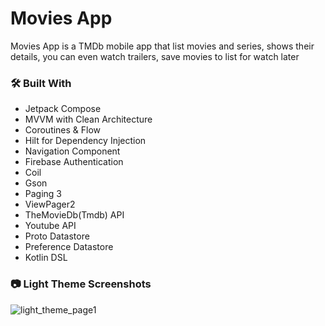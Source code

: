 # Movies App
Movies App is a TMDb mobile app that list movies and series, shows their details, you can even watch trailers, save movies to list for watch later 

### :hammer_and_wrench: Built With
* Jetpack Compose
* MVVM with Clean Architecture
* Coroutines & Flow
* Hilt for Dependency Injection
* Navigation Component
* Firebase Authentication
* Coil
* Gson
* Paging 3
* ViewPager2
* TheMovieDb(Tmdb) API
* Youtube API
* Proto Datastore
* Preference Datastore
* Kotlin DSL

### :camera: Light Theme Screenshots

![light_theme_page1](https://github.com/sheikh-20/MoviesApp/assets/121604647/3f358f8a-5d5d-47aa-a4bf-c67181536ad6)
